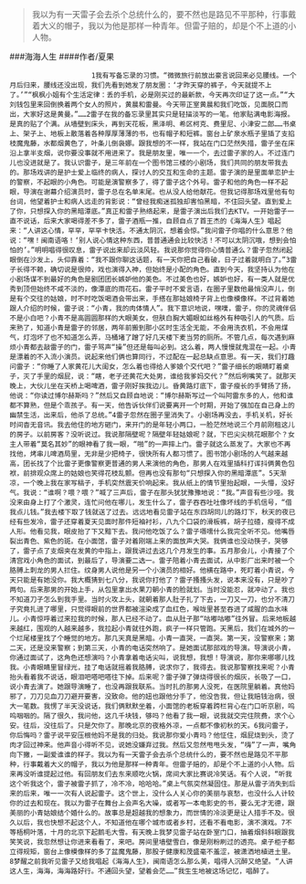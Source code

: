 > 我以为有一天雷子会去杀个总统什么的，要不然也是路见不平那种，行事戴着大义的帽子，我以为他是那样一种青年。但雷子赔的，却是个不上道的小人物。

###海海人生
####作者/夏果

						1我有写备忘录的习惯。“微微旅行前放出豪言说回来必见腰线。一个月后归来，腰线还没出现，我们先看到她发了朋友圈：‘才昨天穿的裤子，今天就提不上了。’”“枫枫小姐有个生活定律：丢的手机，必是刚买过的最新款，今天再次印证了这一点。”“大刘钱包里来回倒换着两个女人的照片，黄晨和雷曼。今天带正室黄晨和我们吃饭，见面脱口而出，大家好这是黄曼。”……2雷子在我的备忘录里其实只是轻描淡写的一笔。他家贴满电影海报。是真的贴了个满。从墙壁到床头，再到天花板，黑泽明、希区柯克、费里尼、小津安二郎……书桌上、架子上、地板上散落着各种厚厚薄薄的书，也有帽子和短裤。窗台上矿泉水瓶子里插了支掐枝魔鬼藤，水都烟黄色了，叶条儿倒袅娜。跟我想的不一样，我站在门口茫然失措，雷子坐在床沿上拿半支烟，说你要没事就不用进来了。我是朋友里，唯一一个，去过雷子家的人。不过连门儿也没进就是了。我认识雷子，是三年前在一个图书馆三楼的小剧场，我们共同的朋友带我去的。那场戏讲的是护士爱上临终的病人，探讨人的交互和生命的主题。雷子演的是里面单恋护士的警察，不起眼的小角色。可能是演警察多了，得了雷子这个外号。雷子和他的角色一样不起眼，导演在谢幕介绍演员时，雷子总在名单末尾。也从没人给他献花。但我记得那场戏里他有句台词，他望着护士和病人远走的背影说：“曾经我痴迷孤独却害怕黑暗，不住回头望。直到爱上了你，只想探入你的黑暗潭底。”真正和雷子熟络起来，是雷子演出后我们去KTV。一开始雷子一直不说话，后来大家喝得差不多了，雷子酒瓶一推，自顾自点了首王杰的《海海人生》唱起来：“人讲这心情，罕罕，罕罕卡快活。不通太阴沉，想着会惊。”我问雷子你唱的什么意思？他说：“嘿！闽南语咯！‘别人说心情这种东西，普普通通会比较快活！不可以太阴沉哦，想到会怕怕的’。”明明唱得很叹息，雷子说出来却云淡风轻。我说那你觉得你心情普通么？雷子忽然闭起眼倒在沙发上，头仰靠着：“我不跟你聊这话题，有一天你把自己看破，日子过着就明白了。”3雷子长得不赖，确切说是很帅，戏也演得入神，但始终是小配的角色。直到今天，我坚持认为他在小剧场谋不到最好的角色是剧团团长嫉妒他的美色。不过美色也好，嫉妒也好，有一类人就是优秀到顶但始终不咸不淡的，像潭底的雨花石。雷子平时不爱言语，在圈子里数他最悄没声儿，倒是有个交往的姑娘，时不时吃饭喝酒会带出来，手搭在那姑娘椅子背上也像模像样。不过背着她跟人介绍的时候，雷子说：“小青，我的肉体情人”。我下意识地说，嘿噗，雷子，你的灵魂伴侣不是小白吧？小青不是高圆圆那样的大眼美女，但肤白胸大媚眼如丝格外有种吸引人的气质。后来熟了，知道小青是雷子的邻居，两年前搬到那小区时生活全无能，不会用洗衣机，不会用煤气，灯泡坏了也不知道怎么弄，马桶堵了蹭了好几天楼下麦当劳的厕所。不管几点，每次遇到麻烦小青都去敲雷子的门，雷子骂声“操”但还是每叫必到。这么着，两人慢慢就鬼混在一起。小青是漂着的不入流小演员。说起来他们俩也算同行，不过配在一起总缺点意思。有一天，我们打趣问雷子：“你睡了人家黄花儿大闺女，怎么着也得给人爹娘个交代吧？”雷子细长的眼睛盯着桌子，灭了手里的烟屁，说：“瞎，老子还黄花大处男，谁给我爹妈交代？”然后咧嘴笑了。就那天晚上，大伙儿坐在天桥上喝啤酒，雷子刚好挨我边儿。昏黄路灯底下，雷子瘦长的手臂扬了扬，他说：“你读过博尔赫斯吗？”然后又自顾自地说：“博尔赫斯写过一个叫阿雷东多的人，他和谁都不算熟，但是个乖孩子。有一天，他告诉伙伴们说要离开一个时期，开始了强加在自己身上的幽禁生活，出来后，他杀了总统。”4雷子忽然在圈子里消失了。小剧场再没去，手机关机，好长时间杳无音讯。我去他住的地方砸门，来开门的是年轻小两口，一脸茫然地说三个月前刚租这儿的房子。以前房客？没听说过。我说那隔壁呢？隔壁年轻姑娘呢？就，下巴尖尖桃花眼那个？女主人带着“莫名其妙”的眼神看了我一眼，“啪”的一声摔上门。雷子就这么蒸发了。大家也不再找他，烤串儿啤酒局里，无非是少把椅子，很快所有人都习惯了。图书馆小剧场的人气越来越高，团长找了个比雷子更像警察更普通的男人来演他的角色，那男人在戏里插科打诨抖俩黄色包袱，前排观众席上的姑娘也笑得花枝乱颤。但再也没有那句“只想探入你的黑暗潭底”。5天渐凉，一个晚上我在家写稿子，手机突然震天价响起来。我从纸上的情节里抬起眼，一头懵，没好气。我说：“谁啊？喂？喂？”喊了三声后，雷子在那头犹犹豫豫地说：“我。”声音有些沙哑。我没来由身上打了个激灵，连忙问他在哪儿，发生什么了，雷子吞吞吐吐像坏线的手机信号，“借我点儿钱。”我去楼下取了钱就送了过去。远远地看见雷子站在东四胡同儿的路灯下，秋天的夜已经有些发冷，雷子还穿着夏天见面时那件短袖衬衫，八九个口袋的滑板裤，胡子拉碴，瘦得不成人形。他看见我，眼皮抬了下又黯下去。我问他吃饭了么？雷子嗫嚅什么我完全听不见。他嘴唇裂出青色、紫色的斑。在小面馆，雷子对着刚端上来的面放声大哭。我俩谁也没动筷子，哭够了，雷子点了支烟夹在发黄的中指上，跟我讲过去这几个月发生的事。五月那会儿，小青接了个清宫戏小角色的面试，到最后了，导演要二选一。雷子陪着小青去面试，从中影厂出来时被一个胳膊上刺龙的男人拦住。纹身男人说他是另一个小演员的相好。他横在路中，死盯着小青说，今天只能是有她没你。我大概猜到七八分，我说你打他了？雷子搔搔头发，说本来没有，只是吵了两句。后来那男的开始上手，从包里拿出水果刀朝小青的脸就划。当时没能忍，就冲动了。我也不知道刀子怎么到我手里。当时火攻上头，就朝着那人肚子扎了下去，一刀又一刀，也分不清刀子究竟扎进了哪里，只觉得眼前的世界都被渲染成了血红色，喉咙里甚至吞进了咸腥的血水味儿。小青惊呼着过来拉我的时候，那人已经不动了。血从肚子那“咕嘟咕嘟”往外冒。后来地板越来越红，围观的人越来越多，我拉起小青就往外跑，疯子一样只管跑。天黑后，我们在城外的一个烂尾楼里找了个睡觉的地方。那几天真是黑暗。小青一直哭，一直哭。第一天，没警察来；第二天，还是没来警察；到第三天，小青的电话突然响了。是她面试那部戏的导演。导演说小青，你通过面试了，这角色还想演吗？小青拿着电话尖叫，说我想，我想！导演说，那你来哪哪儿找我。小青眼睛里冒绿光，挂了电话就摇着我胳膊，说求你了，我得去。我说那警察找来呢？小青抬头看着我不说话，眼泪吧嗒吧嗒往下掉。后来呢？雷子弹了弹烧得很长的烟灰，长吸了一口，说小青去演了。她跟导演睡了，也没再跟我联系。当时扎的那男人没死，在医院里躺着。真他妈邪了，刀刀见血刀刀避开要害，没致命。他的妞也跟他分手了，他没告我，但让我赔钱治病，很大一笔数。我愣了半天没说话，我们俩默默坐着，小面馆的老板穿着跨栏背心在门口听京剧，呜呜咽咽的。隔了很久，我问他，这几千块钱，够吗？他看了我一眼，说我就交完住院费，求个心安。往后，没往后了。只是欠你了。那晚北京的夜格外凉，一点都不像初秋的天。6我问雷子，你后悔吗？雷子说平安压根他妈不是我的归处。我说那你爱小青吗？他怔住，烟屁烧到头，烫了肉才回过神来。他声音小得听不见，说她没嫌弃过我。然后又忽然甩甩头发，“嗨”了一声，嘴角向下撇，一副爱谁谁的样子。我以为有一天雷子会去杀个总统什么的，要不然也是路见不平那种，行事戴着大义的帽子，我以为他是那样一种青年。但雷子赔的，却是个不上道的小人物。后来再没听谁提起过他。有回朋友们去东来顺吃火锅，席间大家比赛说冷笑话。有个人说，“听我这个听我这个，雷子被雷子抓了，冷不冷，哈哈哈。”桌上气氛突然凝固住。那是从雷子消失到后来的后来，唯一一次有人说起雷子。这个世上，没什么人关心你的美丽与哀愁，也没什么人计较你的过去和现在。我以为雷子在舞台上会声名大噪，或者写一本电影史的书，要么无才无德，跟美丽的小青姑娘结个婚什么的。故事总是超越我的想象力，而世情的冷淡更是让人措手不及。很久以后，我也快想不起这个人，不知道他在哪个城市或者乡村，还看不看电影，演不演戏。7不等梧桐叶落，十月的北京下起鹅毛大雪。有天晚上我梦见雷子站在卧室门口，抽着烟斜斜眼跟我笑笑说，我忽然想让你进来看看了，来吧。房间里墙壁雪白，像是刚粉刷过的透亮。桌子柜子都立得规矩，窗台上像模像样的多了盆魔鬼藤，那股子健康和茂盛毫不羞涩，被潇洒地植进土里。8梦醒之前我听见雷子又给我唱起《海海人生》，闽南语怎么那么美，唱得人沉醉又绝望。“人讲这人生，海海，海海路好行。不通回头望，望着会茫……”我生生地被这场记忆，唱醉了。			  		